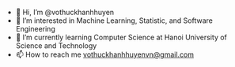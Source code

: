 - 👋 Hi, I’m @vothuckhanhhuyen
- 👀 I’m interested in Machine Learning, Statistic, and Software Engineering
- 🌱 I’m currently learning Computer Science at Hanoi University of Science and Technology
- 📫 How to reach me vothuckhanhhuyenvn@gmail.com

<!---
vothuckhanhhuyen/vothuckhanhhuyen is a ✨ special ✨ repository because its `README.md` (this file) appears on your GitHub profile.
You can click the Preview link to take a look at your changes.
--->
